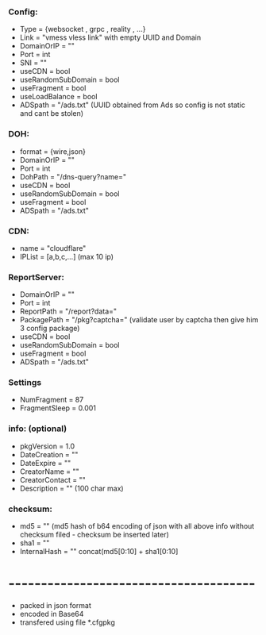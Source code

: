
### Config:
- Type = {websocket , grpc , reality , ...}
- Link = "vmess vless link" with empty UUID and Domain
- DomainOrIP = ""
- Port = int
- SNI = ""
- useCDN = bool
- useRandomSubDomain = bool
- useFragment = bool
- useLoadBalance = bool
- ADSpath = "/ads.txt"  (UUID obtained from Ads so config is not static and cant be stolen)

### DOH:
- format = {wire,json}
- DomainOrIP = ""
- Port = int
- DohPath = "/dns-query?name="
- useCDN = bool
- useRandomSubDomain = bool
- useFragment = bool
- ADSpath = "/ads.txt"

### CDN:
- name = "cloudflare"
- IPList = [a,b,c,...] (max 10 ip)


### ReportServer:
- DomainOrIP = ""
- Port = int
- ReportPath = "/report?data="
- PackagePath = "/pkg?captcha="  (validate user by captcha then give him 3 config package)
- useCDN = bool
- useRandomSubDomain = bool
- useFragment = bool
- ADSpath = "/ads.txt"


### Settings
- NumFragment = 87
- FragmentSleep = 0.001


### info: (optional)
- pkgVersion = 1.0
- DateCreation = ""
- DateExpire = ""
- CreatorName = ""
- CreatorContact = ""
- Description = "" (100 char max)

### checksum:
- md5 = ""    (md5 hash of b64 encoding of json with all above info without checksum filed - checksum be inserted later)
- sha1 = ""
- InternalHash = ""  concat(md5[0:10] + sha1[0:10]

# --------------------------------------
- packed in json format
- encoded in Base64
- transfered using file *.cfgpkg




